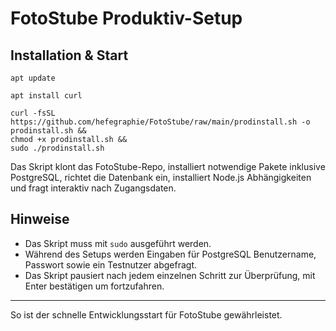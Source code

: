 # FotoStube Produktiv-Setup
## Installation & Start
```
apt update

apt install curl

curl -fsSL https://github.com/hefegraphie/FotoStube/raw/main/prodinstall.sh -o prodinstall.sh &&
chmod +x prodinstall.sh &&
sudo ./prodinstall.sh
```
Das Skript klont das FotoStube-Repo, installiert notwendige Pakete inklusive PostgreSQL, richtet die Datenbank ein, installiert Node.js Abhängigkeiten und fragt interaktiv nach Zugangsdaten.

## Hinweise

- Das Skript muss mit `sudo` ausgeführt werden.
- Während des Setups werden Eingaben für PostgreSQL Benutzername, Passwort sowie ein Testnutzer abgefragt.
- Das Skript pausiert nach jedem einzelnen Schritt zur Überprüfung, mit Enter bestätigen um fortzufahren.

---

So ist der schnelle Entwicklungsstart für FotoStube gewährleistet.


